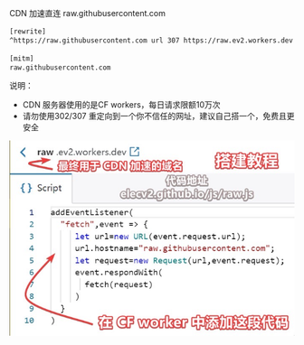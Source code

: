 CDN 加速直连 raw.githubusercontent.com

```
[rewrite]
^https://raw.githubusercontent.com url 307 https://raw.ev2.workers.dev

[mitm]
raw.githubusercontent.com
```

说明：

- CDN 服务器使用的是CF workers，每日请求限额10万次
- 请勿使用302/307 重定向到一个你不信任的网址，建议自己搭一个，免费且更安全

![](./cf.jpg)